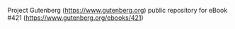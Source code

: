 Project Gutenberg (https://www.gutenberg.org) public repository for eBook #421 (https://www.gutenberg.org/ebooks/421)